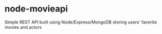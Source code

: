 # node-movieapi
Simple REST API built using Node/Express/MongoDB storing users' favorite movies and actors
